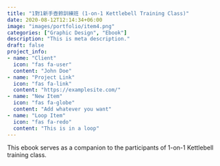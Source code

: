 ```yaml
---
title: "1對1新手壺鈴訓練班 (1-on-1 Kettlebell Training Class)"
date: 2020-08-12T12:14:34+06:00
image: "images/portfolio/item4.png"
categories: ["Graphic Design", "Ebook"]
description: "This is meta description."
draft: false
project_info:
- name: "Client"
  icon: "fas fa-user"
  content: "John Doe"
- name: "Project Link"
  icon: "fas fa-link"
  content: "https://examplesite.com/"
- name: "New Item"
  icon: "fas fa-globe"
  content: "Add whatever you want"
- name: "Loop Item"
  icon: "fas fa-redo"
  content: "This is in a loop"
---
```


This ebook serves as a companion to the participants of 1-on-1 Kettlebell training class.
